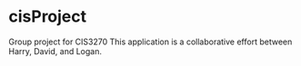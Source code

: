 # cisProject
Group project for CIS3270
This application is a collaborative effort between Harry, David, and Logan. 
